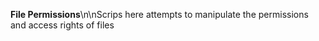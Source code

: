 **File Permissions**\n\nScrips here attempts to manipulate the permissions and access rights of files
